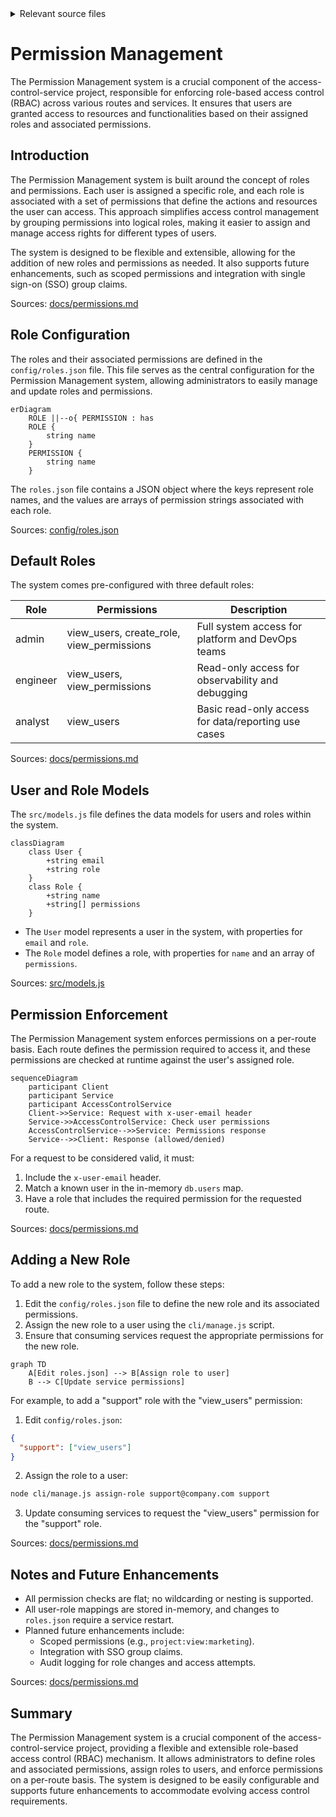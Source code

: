 <details>
<summary>Relevant source files</summary>

The following files were used as context for generating this wiki page:

- [config/roles.json](https://github.com/aanickode/access-control-service/blob/main/config/roles.json)
- [src/models.js](https://github.com/aanickode/access-control-service/blob/main/src/models.js)
- [docs/permissions.md](https://github.com/aanickode/access-control-service/blob/main/docs/permissions.md)

</details>

# Permission Management

The Permission Management system is a crucial component of the access-control-service project, responsible for enforcing role-based access control (RBAC) across various routes and services. It ensures that users are granted access to resources and functionalities based on their assigned roles and associated permissions.

## Introduction

The Permission Management system is built around the concept of roles and permissions. Each user is assigned a specific role, and each role is associated with a set of permissions that define the actions and resources the user can access. This approach simplifies access control management by grouping permissions into logical roles, making it easier to assign and manage access rights for different types of users.

The system is designed to be flexible and extensible, allowing for the addition of new roles and permissions as needed. It also supports future enhancements, such as scoped permissions and integration with single sign-on (SSO) group claims.

Sources: [docs/permissions.md](https://github.com/aanickode/access-control-service/blob/main/docs/permissions.md)

## Role Configuration

The roles and their associated permissions are defined in the `config/roles.json` file. This file serves as the central configuration for the Permission Management system, allowing administrators to easily manage and update roles and permissions.

```mermaid
erDiagram
    ROLE ||--o{ PERMISSION : has
    ROLE {
        string name
    }
    PERMISSION {
        string name
    }
```

The `roles.json` file contains a JSON object where the keys represent role names, and the values are arrays of permission strings associated with each role.

Sources: [config/roles.json](https://github.com/aanickode/access-control-service/blob/main/config/roles.json)

## Default Roles

The system comes pre-configured with three default roles:

| Role     | Permissions                                  | Description                                    |
|----------|-----------------------------------------------|------------------------------------------------|
| admin    | view_users, create_role, view_permissions    | Full system access for platform and DevOps teams |
| engineer | view_users, view_permissions                 | Read-only access for observability and debugging |
| analyst  | view_users                                   | Basic read-only access for data/reporting use cases |

Sources: [docs/permissions.md](https://github.com/aanickode/access-control-service/blob/main/docs/permissions.md)

## User and Role Models

The `src/models.js` file defines the data models for users and roles within the system.

```mermaid
classDiagram
    class User {
        +string email
        +string role
    }
    class Role {
        +string name
        +string[] permissions
    }
```

- The `User` model represents a user in the system, with properties for `email` and `role`.
- The `Role` model defines a role, with properties for `name` and an array of `permissions`.

Sources: [src/models.js](https://github.com/aanickode/access-control-service/blob/main/src/models.js)

## Permission Enforcement

The Permission Management system enforces permissions on a per-route basis. Each route defines the permission required to access it, and these permissions are checked at runtime against the user's assigned role.

```mermaid
sequenceDiagram
    participant Client
    participant Service
    participant AccessControlService
    Client->>Service: Request with x-user-email header
    Service->>AccessControlService: Check user permissions
    AccessControlService-->>Service: Permissions response
    Service-->>Client: Response (allowed/denied)
```

For a request to be considered valid, it must:

1. Include the `x-user-email` header.
2. Match a known user in the in-memory `db.users` map.
3. Have a role that includes the required permission for the requested route.

Sources: [docs/permissions.md](https://github.com/aanickode/access-control-service/blob/main/docs/permissions.md)

## Adding a New Role

To add a new role to the system, follow these steps:

1. Edit the `config/roles.json` file to define the new role and its associated permissions.
2. Assign the new role to a user using the `cli/manage.js` script.
3. Ensure that consuming services request the appropriate permissions for the new role.

```mermaid
graph TD
    A[Edit roles.json] --> B[Assign role to user]
    B --> C[Update service permissions]
```

For example, to add a "support" role with the "view_users" permission:

1. Edit `config/roles.json`:

```json
{
  "support": ["view_users"]
}
```

2. Assign the role to a user:

```bash
node cli/manage.js assign-role support@company.com support
```

3. Update consuming services to request the "view_users" permission for the "support" role.

Sources: [docs/permissions.md](https://github.com/aanickode/access-control-service/blob/main/docs/permissions.md)

## Notes and Future Enhancements

- All permission checks are flat; no wildcarding or nesting is supported.
- All user-role mappings are stored in-memory, and changes to `roles.json` require a service restart.
- Planned future enhancements include:
  - Scoped permissions (e.g., `project:view:marketing`).
  - Integration with SSO group claims.
  - Audit logging for role changes and access attempts.

Sources: [docs/permissions.md](https://github.com/aanickode/access-control-service/blob/main/docs/permissions.md)

## Summary

The Permission Management system is a crucial component of the access-control-service project, providing a flexible and extensible role-based access control (RBAC) mechanism. It allows administrators to define roles and associated permissions, assign roles to users, and enforce permissions on a per-route basis. The system is designed to be easily configurable and supports future enhancements to accommodate evolving access control requirements.
